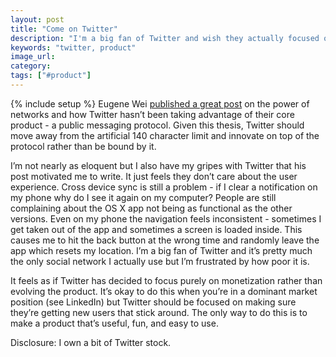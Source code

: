 ```yaml
---
layout: post
title: "Come on Twitter"
description: "I'm a big fan of Twitter and wish they actually focused on getting their product right rather than on monetization."
keywords: "twitter, product"
image_url:
category:
tags: ["#product"]
---
```

{% include setup %}
Eugene Wei <a href="http://www.eugenewei.com/blog/2015/9/1/when-the-network-is-mature" target="_blank">published a great post</a> on the power of networks and how Twitter hasn’t been taking advantage of their core product - a public messaging protocol. Given this thesis, Twitter should move away from the artificial 140 character limit and innovate on top of the protocol rather than be bound by it.

I’m not nearly as eloquent but I also have my gripes with Twitter that his post motivated me to write. It just feels they don’t care about the user experience. Cross device sync is still a problem - if I clear a notification on my phone why do I see it again on my computer? People are still complaining about the OS X app not being as functional as the other versions. Even on my phone the navigation feels inconsistent - sometimes I get taken out of the app and sometimes a screen is loaded inside. This causes me to hit the back button at the wrong time and randomly leave the app which resets my location. I’m a big fan of Twitter and it’s pretty much the only social network I actually use but I’m frustrated by how poor it is.

It feels as if Twitter has decided to focus purely on monetization rather than evolving the product. It’s okay to do this when you’re in a dominant market position (see LinkedIn) but Twitter should be focused on making sure they’re getting new users that stick around. The only way to do this is to make a product that’s useful, fun, and easy to use.

Disclosure: I own a bit of Twitter stock.
